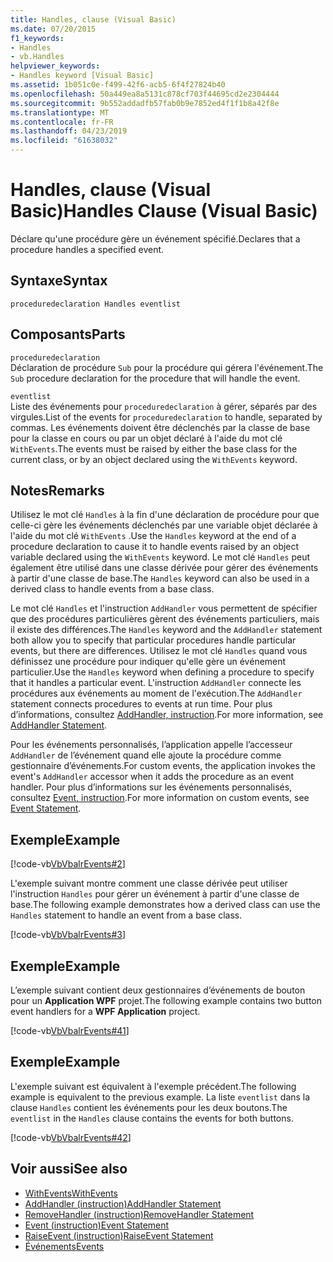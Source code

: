 ```yaml
---
title: Handles, clause (Visual Basic)
ms.date: 07/20/2015
f1_keywords:
- Handles
- vb.Handles
helpviewer_keywords:
- Handles keyword [Visual Basic]
ms.assetid: 1b051c0e-f499-42f6-acb5-6f4f27824b40
ms.openlocfilehash: 50a449ea8a5131c878cf703f44695cd2e2304444
ms.sourcegitcommit: 9b552addadfb57fab0b9e7852ed4f1f1b8a42f8e
ms.translationtype: MT
ms.contentlocale: fr-FR
ms.lasthandoff: 04/23/2019
ms.locfileid: "61638032"
---
```

# <a name="handles-clause-visual-basic"></a><span data-ttu-id="2ceb6-102">Handles, clause (Visual Basic)</span><span class="sxs-lookup"><span data-stu-id="2ceb6-102">Handles Clause (Visual Basic)</span></span>
<span data-ttu-id="2ceb6-103">Déclare qu'une procédure gère un événement spécifié.</span><span class="sxs-lookup"><span data-stu-id="2ceb6-103">Declares that a procedure handles a specified event.</span></span>  
  
## <a name="syntax"></a><span data-ttu-id="2ceb6-104">Syntaxe</span><span class="sxs-lookup"><span data-stu-id="2ceb6-104">Syntax</span></span>  
  
```  
proceduredeclaration Handles eventlist  
```  
  
## <a name="parts"></a><span data-ttu-id="2ceb6-105">Composants</span><span class="sxs-lookup"><span data-stu-id="2ceb6-105">Parts</span></span>  
 `proceduredeclaration`  
 <span data-ttu-id="2ceb6-106">Déclaration de procédure `Sub` pour la procédure qui gérera l'événement.</span><span class="sxs-lookup"><span data-stu-id="2ceb6-106">The `Sub` procedure declaration for the procedure that will handle the event.</span></span>  
  
 `eventlist`  
 <span data-ttu-id="2ceb6-107">Liste des événements pour `proceduredeclaration` à gérer, séparés par des virgules.</span><span class="sxs-lookup"><span data-stu-id="2ceb6-107">List of the events for `proceduredeclaration` to handle, separated by commas.</span></span> <span data-ttu-id="2ceb6-108">Les événements doivent être déclenchés par la classe de base pour la classe en cours ou par un objet déclaré à l'aide du mot clé `WithEvents`.</span><span class="sxs-lookup"><span data-stu-id="2ceb6-108">The events must be raised by either the base class for the current class, or by an object declared using the `WithEvents` keyword.</span></span>  
  
## <a name="remarks"></a><span data-ttu-id="2ceb6-109">Notes</span><span class="sxs-lookup"><span data-stu-id="2ceb6-109">Remarks</span></span>  
 <span data-ttu-id="2ceb6-110">Utilisez le mot clé `Handles` à la fin d'une déclaration de procédure pour que celle-ci gère les événements déclenchés par une variable objet déclarée à l'aide du mot clé `WithEvents` .</span><span class="sxs-lookup"><span data-stu-id="2ceb6-110">Use the `Handles` keyword at the end of a procedure declaration to cause it to handle events raised by an object variable declared using the `WithEvents` keyword.</span></span> <span data-ttu-id="2ceb6-111">Le mot clé `Handles` peut également être utilisé dans une classe dérivée pour gérer des événements à partir d'une classe de base.</span><span class="sxs-lookup"><span data-stu-id="2ceb6-111">The `Handles` keyword can also be used in a derived class to handle events from a base class.</span></span>  
  
 <span data-ttu-id="2ceb6-112">Le mot clé `Handles` et l'instruction `AddHandler` vous permettent de spécifier que des procédures particulières gèrent des événements particuliers, mais il existe des différences.</span><span class="sxs-lookup"><span data-stu-id="2ceb6-112">The `Handles` keyword and the `AddHandler` statement both allow you to specify that particular procedures handle particular events, but there are differences.</span></span> <span data-ttu-id="2ceb6-113">Utilisez le mot clé `Handles` quand vous définissez une procédure pour indiquer qu'elle gère un événement particulier.</span><span class="sxs-lookup"><span data-stu-id="2ceb6-113">Use the `Handles` keyword when defining a procedure to specify that it handles a particular event.</span></span> <span data-ttu-id="2ceb6-114">L'instruction `AddHandler` connecte les procédures aux événements au moment de l'exécution.</span><span class="sxs-lookup"><span data-stu-id="2ceb6-114">The `AddHandler` statement connects procedures to events at run time.</span></span> <span data-ttu-id="2ceb6-115">Pour plus d’informations, consultez [AddHandler, instruction](../../../visual-basic/language-reference/statements/addhandler-statement.md).</span><span class="sxs-lookup"><span data-stu-id="2ceb6-115">For more information, see [AddHandler Statement](../../../visual-basic/language-reference/statements/addhandler-statement.md).</span></span>  
  
 <span data-ttu-id="2ceb6-116">Pour les événements personnalisés, l’application appelle l’accesseur `AddHandler` de l’événement quand elle ajoute la procédure comme gestionnaire d’événements.</span><span class="sxs-lookup"><span data-stu-id="2ceb6-116">For custom events, the application invokes the event's `AddHandler` accessor when it adds the procedure as an event handler.</span></span> <span data-ttu-id="2ceb6-117">Pour plus d’informations sur les événements personnalisés, consultez [Event, instruction](../../../visual-basic/language-reference/statements/event-statement.md).</span><span class="sxs-lookup"><span data-stu-id="2ceb6-117">For more information on custom events, see [Event Statement](../../../visual-basic/language-reference/statements/event-statement.md).</span></span>  
  
## <a name="example"></a><span data-ttu-id="2ceb6-118">Exemple</span><span class="sxs-lookup"><span data-stu-id="2ceb6-118">Example</span></span>  
 [!code-vb[VbVbalrEvents#2](~/samples/snippets/visualbasic/VS_Snippets_VBCSharp/VbVbalrEvents/VB/Class1.vb#2)]  
  
 <span data-ttu-id="2ceb6-119">L'exemple suivant montre comment une classe dérivée peut utiliser l'instruction `Handles` pour gérer un événement à partir d'une classe de base.</span><span class="sxs-lookup"><span data-stu-id="2ceb6-119">The following example demonstrates how a derived class can use the `Handles` statement to handle an event from a base class.</span></span>  
  
 [!code-vb[VbVbalrEvents#3](~/samples/snippets/visualbasic/VS_Snippets_VBCSharp/VbVbalrEvents/VB/Class1.vb#3)]  
  
## <a name="example"></a><span data-ttu-id="2ceb6-120">Exemple</span><span class="sxs-lookup"><span data-stu-id="2ceb6-120">Example</span></span>  
 <span data-ttu-id="2ceb6-121">L’exemple suivant contient deux gestionnaires d’événements de bouton pour un **Application WPF** projet.</span><span class="sxs-lookup"><span data-stu-id="2ceb6-121">The following example contains two button event handlers for a **WPF Application** project.</span></span>  
  
 [!code-vb[VbVbalrEvents#41](~/samples/snippets/visualbasic/VS_Snippets_VBCSharp/VbVbalrEvents/VB/class3.vb#41)]  
  
## <a name="example"></a><span data-ttu-id="2ceb6-122">Exemple</span><span class="sxs-lookup"><span data-stu-id="2ceb6-122">Example</span></span>  
 <span data-ttu-id="2ceb6-123">L'exemple suivant est équivalent à l'exemple précédent.</span><span class="sxs-lookup"><span data-stu-id="2ceb6-123">The following example is equivalent to the previous example.</span></span> <span data-ttu-id="2ceb6-124">La liste `eventlist` dans la clause `Handles` contient les événements pour les deux boutons.</span><span class="sxs-lookup"><span data-stu-id="2ceb6-124">The `eventlist` in the `Handles` clause contains the events for both buttons.</span></span>  
  
 [!code-vb[VbVbalrEvents#42](~/samples/snippets/visualbasic/VS_Snippets_VBCSharp/VbVbalrEvents/VB/class3.vb#42)]  
  
## <a name="see-also"></a><span data-ttu-id="2ceb6-125">Voir aussi</span><span class="sxs-lookup"><span data-stu-id="2ceb6-125">See also</span></span>

- [<span data-ttu-id="2ceb6-126">WithEvents</span><span class="sxs-lookup"><span data-stu-id="2ceb6-126">WithEvents</span></span>](../../../visual-basic/language-reference/modifiers/withevents.md)
- [<span data-ttu-id="2ceb6-127">AddHandler (instruction)</span><span class="sxs-lookup"><span data-stu-id="2ceb6-127">AddHandler Statement</span></span>](../../../visual-basic/language-reference/statements/addhandler-statement.md)
- [<span data-ttu-id="2ceb6-128">RemoveHandler (instruction)</span><span class="sxs-lookup"><span data-stu-id="2ceb6-128">RemoveHandler Statement</span></span>](../../../visual-basic/language-reference/statements/removehandler-statement.md)
- [<span data-ttu-id="2ceb6-129">Event (instruction)</span><span class="sxs-lookup"><span data-stu-id="2ceb6-129">Event Statement</span></span>](../../../visual-basic/language-reference/statements/event-statement.md)
- [<span data-ttu-id="2ceb6-130">RaiseEvent (instruction)</span><span class="sxs-lookup"><span data-stu-id="2ceb6-130">RaiseEvent Statement</span></span>](../../../visual-basic/language-reference/statements/raiseevent-statement.md)
- [<span data-ttu-id="2ceb6-131">Événements</span><span class="sxs-lookup"><span data-stu-id="2ceb6-131">Events</span></span>](../../../visual-basic/programming-guide/language-features/events/index.md)
